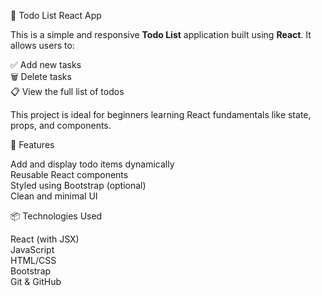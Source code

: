 📝 Todo List React App<br>

This is a simple and responsive **Todo List** application built using **React**. It allows users to:<br>

✅ Add new tasks<br>
🗑️ Delete tasks<br>
📋 View the full list of todos<br>

This project is ideal for beginners learning React fundamentals like state, props, and components.<br>

🚀 Features<br>

Add and display todo items dynamically<br>
Reusable React components<br>
Styled using Bootstrap (optional)<br>
Clean and minimal UI<br>

📦 Technologies Used<br>

React (with JSX)<br>
JavaScript<br> 
HTML/CSS<br>
Bootstrap<br>
Git & GitHub
